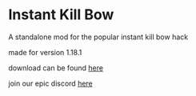 # Instant Kill Bow

A standalone mod for the popular instant kill bow hack

made for version 1.18.1

download can be found [here](https://github.com/Saturn5Vfive/InstantKillBow/raw/master/builds/instantkill-1.0.0.jar)

join our epic discord [here](https://discord.gg/moles)
